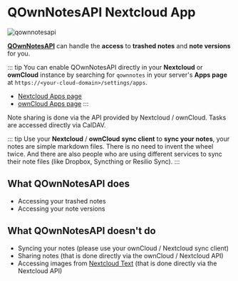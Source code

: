 # QOwnNotesAPI Nextcloud App


![qownnotesapi](/img/qownnotesapi.png)

[**QOwnNotesAPI**](https://github.com/pbek/qownnotesapi) can handle the **access** to **trashed notes**
and **note versions** for you.

::: tip
You can enable QOwnNotesAPI directly in your **Nextcloud** or **ownCloud** instance by searching for `qownnotes`
in your server's **Apps page** at `https://<your-cloud-domain>/settings/apps`.

- [Nextcloud Apps page](https://apps.nextcloud.com/apps/qownnotesapi)
- [ownCloud Apps page](https://marketplace.owncloud.com/apps/qownnotesapi)
:::

Note sharing is done via the API provided by Nextcloud / ownCloud. Tasks are accessed directly via CalDAV.

::: tip
Use your **Nextcloud** / **ownCloud** **sync client** to **sync your notes**, your notes are simple markdown files.
There is no need to invent the wheel twice. And there are also people who are using different services to sync
their note files (like Dropbox, Syncthing or Resilio Sync).
:::

## What QOwnNotesAPI does

- Accessing your trashed notes
- Accessing your note versions

## What QOwnNotesAPI doesn't do

- Syncing your notes (please use your ownCloud / Nextcloud sync client)
- Sharing notes (that is done directly via the ownCloud / Nextcloud API)
- Accessing images from [Nextcloud Text](https://apps.nextcloud.com/apps/text)
  (that is done directly via the Nextcloud API)
